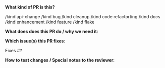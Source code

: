 **What kind of PR is this?**
<!--
DELETE the kind(s) which are not applicable before opening the PR.
-->

/kind api-change
/kind bug
/kind cleanup
/kind code refactorting
/kind docs
/kind enhancement
/kind feature
/kind flake

**What does does this PR do / why we need it**:

**Which issue(s) this PR fixes**:

Fixes #?

**How to test changes / Special notes to the reviewer**:
